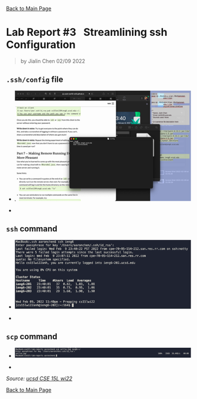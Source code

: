 [Back to Main Page](index.md)

# Lab Report #3 &nbsp; Streamlining ssh Configuration

> by Jialin Chen 02/09 2022

## `.ssh/config` file

* ![lab3_con](lab3_con.png)

* 

## `ssh` command

* ![lab3_ssh](lab3_ssh.png)

* 

## `scp` command

* ![lab3_scp](lab3_scp.png)

* 

*Source: [ucsd CSE 15L wi22](https://ucsd-cse15l-w22.github.io/week/week5/#group-choice-2-set-up-github-access-from-ieng6)*

[Back to Main Page](index.md)